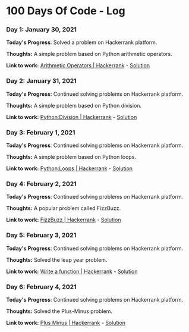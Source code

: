 # 100 Days Of Code - Log

### Day 1: January 30, 2021

**Today's Progress**: Solved a problem on Hackerrank platform.

**Thoughts:** A simple problem based on Python arithmetic operators.

**Link to work:** [Arithmetic Operators | Hackerrank](https://www.hackerrank.com/challenges/python-arithmetic-operators/problem) - [Solution](https://github.com/ayushchauhan09/My-Codes/blob/main/Codes/Python/Arithmetic_Operators.py)

### Day 2: January 31, 2021

**Today's Progress**: Continued solving problems on Hackerrank platform.

**Thoughts:** A simple problem based on Python division.

**Link to work:** [Python:Division | Hackerrank](https://www.hackerrank.com/challenges/python-division/problem) - [Solution](https://github.com/ayushchauhan09/My-Codes/blob/main/Codes/Python/Python_Division.py)

### Day 3: February 1, 2021

**Today's Progress**: Continued solving problems on Hackerrank platform.

**Thoughts:** A simple problem based on Python loops.

**Link to work:** [Python:Loops | Hackerrank](https://www.hackerrank.com/challenges/python-loops/problem) - [Solution](https://github.com/ayushchauhan09/My-Codes/blob/main/Codes/Python/Python_Loops.py)

### Day 4: February 2, 2021

**Today's Progress**: Continued solving problems on Hackerrank platform.

**Thoughts:** A popular problem called FizzBuzz.

**Link to work:** [FizzBuzz | Hackerrank](https://www.hackerrank.com/challenges/fizzbuzz/problem) - [Solution](https://github.com/ayushchauhan09/My-Codes/blob/main/Codes/Python/Fizzbuzz.py)

### Day 5: February 3, 2021

**Today's Progress**: Continued solving problems on Hackerrank platform.

**Thoughts:** Solved the leap year problem.

**Link to work:** [Write a function | Hackerrank](https://www.hackerrank.com/challenges/write-a-function/problem) - [Solution](https://github.com/ayushchauhan09/My-Codes/blob/main/Codes/Python/Leap-Year.py)

### Day 6: February 4, 2021

**Today's Progress**: Continued solving problems on Hackerrank platform.

**Thoughts:** Solved the Plus-Minus problem.

**Link to work:** [Plus Minus | Hackerrank](https://www.hackerrank.com/challenges/plus-minus/problem) - [Solution](https://github.com/ayushchauhan09/My-Codes/blob/main/Codes/Python/Plus-Minus.py)
